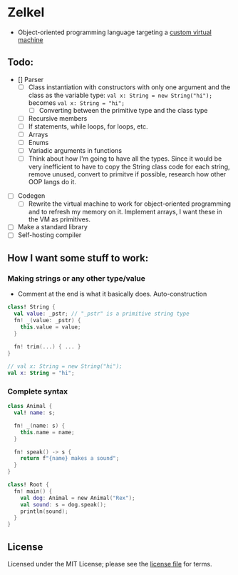 # Zelkel
- Object-oriented programming language targeting a [custom virtual machine](https://github.com/johron/zelkel-vm)

## Todo:
- [] Parser
  - [ ] Class instantiation with constructors with only one argument and the class as the variable type: `val x: String = new String("hi");` becomes `val x: String = "hi";`
    - [ ] Converting between the primitive type and the class type
  - [ ] Recursive members
  - [ ] If statements, while loops, for loops, etc.
  - [ ] Arrays
  - [ ] Enums
  - [ ] Variadic arguments in functions
  - [ ] Think about how I'm going to have all the types. Since it would be very inefficient to have to copy the String class code for each string, remove unused, convert to primitve if possible, research how other OOP langs do it.
- [ ] Codegen
  - [ ] Rewrite the virtual machine to work for object-oriented programming and to refresh my memory on it. Implement arrays, I want these in the VM as primitives.
- [ ] Make a standard library
- [ ] Self-hosting compiler

## How I want some stuff to work:
### Making strings or any other type/value
- Comment at the end is what it basically does. Auto-construction
```kotlin
class! String {
  val value: _pstr; // "_pstr" is a primitive string type
  fn! _(value: _pstr) {
    this.value = value;
  }
  
  fn! trim(...) { ... }
}

// val x: String = new String("hi");
val x: String = "hi";
```
### Complete syntax
```kotlin
class Animal {
  val! name: s;

  fn! _(name: s) {
    this.name = name;
  }

  fn! speak() -> s {
    return f"{name} makes a sound";
  }
}

class! Root {
  fn! main() {
    val dog: Animal = new Animal("Rex");
    val sound: s = dog.speak();
    println(sound);
  }
}
```

## License
Licensed under the MIT License; please see the [license file](LICENSE) for terms.
